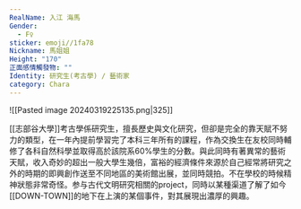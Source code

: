 ```yaml
---
RealName: 入江 海馬
Gender:
  - F♀
sticker: emoji//1fa78
Nickname: 馬姐姐
Height: "170"
正面感情觸發物: ""
Identity: 研究生(考古學) / 藝術家
category: Chara
---
```

![[Pasted image 20240319225135.png|325]]

[[志部谷大學]]考古學係研究生，擅長歷史與文化研究，但卻是完全的靠天賦不努力的類型，在一年內提前學習完了本科三年所有的課程，作為交換生在友校同時輔修了各科自然科學並取得高於該院系60%學生的分數。與此同時有著異常的藝術天賦，收入奇妙的超出一般大學生幾倍，富裕的經濟條件來源於自己經常將研究之外的時期的即興創作送至不同地區的美術館出展，並同時競拍。不在學校的時候精神狀態非常奇怪。参与古代文明研究相關的project，同時以某種渠道了解了如今[[DOWN-TOWN]]的地下在上演的某個事件，對其展現出濃厚的興趣。
